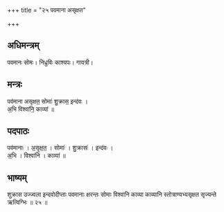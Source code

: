 +++
title = "२५ पवमाना असृक्षत"

+++
## अधिमन्त्रम्
पवमानः सोमः। निध्रुविः काश्यपः। गायत्री।

## मन्त्रः
पव॑माना असृक्षत॒ सोमाः॑ शु॒क्रास॒ इन्द॑वः ।  
अ॒भि विश्वा॑नि॒ काव्या॑ ॥

## पदपाठः
पव॑मानाः । अ॒सृ॒क्ष॒त॒ । सोमाः॑ । शु॒क्रासः॑ । इन्द॑वः ।  
अ॒भि । विश्वा॑नि । काव्या॑ ॥

## भाष्यम्
शुक्रास उज्ज्वला इन्दवोदीप्ताः पवमानाः क्षरन्तः सोमाः विश्वानि काव्या काव्यानि स्तोत्राण्यभ्यसृक्षत सृज्यन्ते ऋत्विग्भिः ॥ २५ ॥